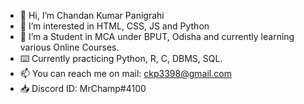 - 👋 Hi, I’m Chandan Kumar Panigrahi
- 👀 I’m interested in HTML, CSS, JS and Python
- 🌱 I’m a Student in MCA under BPUT, Odisha and currently learning various Online Courses.
- ⌨️ Currently practicing Python, R, C, DBMS, SQL.
- 📫 You can reach me on mail: ckp3398@gmail.com
- 📥 Discord ID: MrChamp#4100

<!---
chandankumarpanigrahi/chandankumarpanigrahi is a ✨ special ✨ repository because its `README.md` (this file) appears on your GitHub profile.
You can click the Preview link to take a look at your changes.
--->
